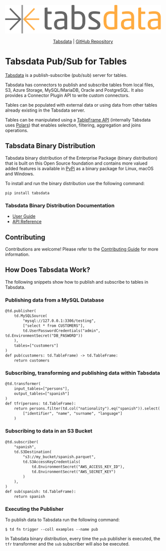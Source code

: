 <!--
Copyright 2025 Tabs Data Inc.
-->

![Tabsdata](assets/images/tabsdata.png)

<div align="center">
    <a href="https://tabsdata.com">Tabsdata</a> |
    <a href="https://github.com/tabsdata/tabsdata">GitHub Repository</a>
</div>

# Tabsdata Pub/Sub for Tables

[Tabsdata](https://tabsdata.com) is a publish-subscribe (pub/sub) server for tables.

Tabsdata has connectors to publish and subscribe tables from local files, S3, Azure Storage,
MySQL/MariaDB, Oracle and PostgreSQL. It also provides a Connector Plugin API to write custom
connectors.

Tables can be populated with external data or using data from other tables already existing
in the Tabsdata server.

Tables can be manipulated using a [TableFrame API](https://docs.tabsdata.com/latest/api_ref/index.html)
(internally Tabsdata uses [Polars](https://github.com/pola-rs/polars)) that enables selection,
filtering, aggregation and joins operations.

## Tabsdata Binary Distribution

Tabsdata binary distribution of the Enterprise Package (binary distribution) that is
built on this Open Source foundation and contains more valued added features is
available in [PyPi](https://pypi.org/project/tabsdata/) as a binary package for Linux,
macOS and Windows.

To install and run the binary distribution use the following command:

```
pip install tabsdata
```

### Tabsdata Binary Distribution Documentation

* [User Guide](https://docs.tabsdata.com/latest/guide/intro.html)
* [API Reference](https://docs.tabsdata.com/latest/api_ref/index.html)

## Contributing

Contributions are welcome! Please refer to the [Contributing Guide](assets/docs/CONTRIBUTING.md) for more information.

## How Does Tabsdata Work?

The following snippets show how to publish and subscribe to tables in Tabsdata.

### Publishing data from a MySQL Database

```
@td.publisher(
    td.MySQLSource(
        "mysql://127.0.0.1:3306/testing",
        ["select * from CUSTOMERS"],
        td.UserPasswordCredentials("admin", td.EnvironmentSecret("DB_PASWORD"))
    ),
    tables=["customers"]
)
def pub(customers: td.TableFrame) -> td.TableFrame:
    return customers
```

### Subscribing, transforming and publishing data within Tabsdata

```
@td.transformer(
    input_tables=["persons"],
    output_tables=["spanish"]
)
def tfr(persons: td.TableFrame):
    return persons.filter(td.col("nationality").eq("spanish")).select(
        ["identifier", "name", "surname", "language"]
    )
```

### Subscribing to data in an S3 Bucket

```
@td.subscriber(
    "spanish",
    td.S3Destination(
        "s3://my_bucket/spanish.parquet",
        td.S3AccessKeyCredentials(
            td.EnvironmentSecret("AWS_ACCESS_KEY_ID"),
            td.EnvironmentSecret("AWS_SECRET_KEY")
        )
    ),
)
def sub(spanish: td.TableFrame):
    return spanish
```

### Executing the Publisher

To publish data to Tabsdata run the following command:

```
$ td fn trigger --coll examples --name pub
```

In Tabsdata binary distribution, every time the `pub` publisher is executed, the `tfr` transformer
and the `sub` subscriber will also be executed.
